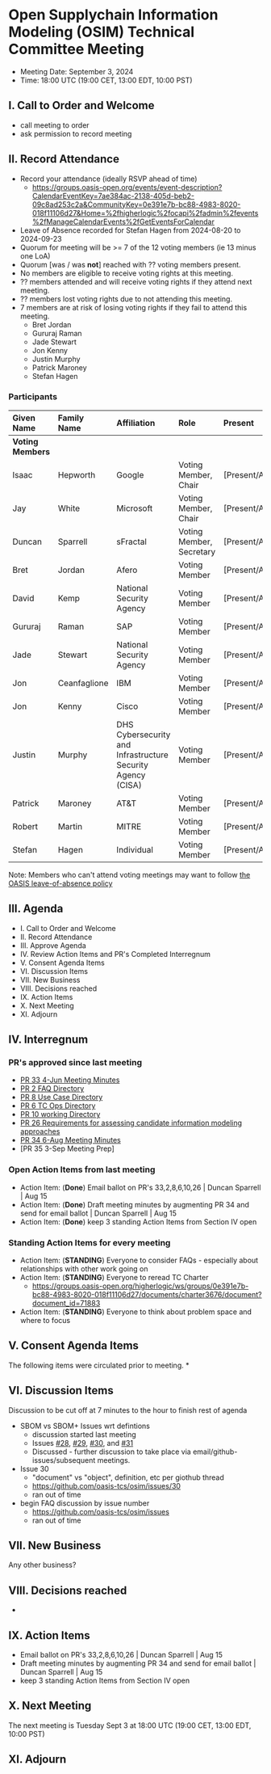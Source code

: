 # Open Supplychain Information Modeling (OSIM) Technical Committee Meeting

- Meeting Date: September 3, 2024
- Time: 18:00 UTC (19:00 CET, 13:00 EDT, 10:00 PST)

## I. Call to Order and Welcome

- call meeting to order
- ask permission to record meeting

## II. Record Attendance

- Record your attendance (ideally RSVP ahead of time)
   * https://groups.oasis-open.org/events/event-description?CalendarEventKey=7ae384ac-2138-405d-beb2-09c8ad253c2a&CommunityKey=0e391e7b-bc88-4983-8020-018f11106d27&Home=%2fhigherlogic%2focapi%2fadmin%2fevents%2fManageCalendarEvents%2fGetEventsForCalendar
- Leave of Absence recorded for Stefan Hagen from 2024-08-20 to 2024-09-23
- Quorum for meeting will be >= 7 of the 12 voting members (ie 13 minus one LoA)
- Quorum [was / was **not**] reached with ?? voting members present.
- No members are eligible to receive voting rights at this meeting.
- ?? members attended and will receive voting rights if they attend next meeting.
- ?? members lost voting rights due to not attending this meeting.
- 7 members are at risk of losing voting rights if they fail to attend this meeting.
   * Bret Jordan
   * Gururaj Raman
   * Jade Stewart
   * Jon Kenny
   * Justin Murphy
   * Patrick Maroney
   * Stefan Hagen

### Participants

| Given Name | Family Name | Affiliation | Role | Present |
|:-----------|:------------|:------------------------------------------------------------|:----------------------------|:---------|
| **Voting Members** | | | |
| Isaac | Hepworth | Google | Voting Member, Chair | [Present/Absent] |
| Jay | White | Microsoft | Voting Member, Chair | [Present/Absent] |
| Duncan | Sparrell | sFractal | Voting Member, Secretary | [Present/Absent] |
| Bret | Jordan | Afero | Voting Member | [Present/Absent] |
| David | Kemp | National Security Agency | Voting Member | [Present/Absent] |
| Gururaj | Raman | SAP | Voting Member | [Present/Absent] |
| Jade | Stewart | National Security Agency | Voting Member | [Present/Absent] |
| Jon | Ceanfaglione | IBM | Voting Member | [Present/Absent] |
| Jon | Kenny | Cisco | Voting Member | [Present/Absent] |
| Justin | Murphy | DHS Cybersecurity and Infrastructure Security Agency (CISA) | Voting Member | [Present/Absent] |
| Patrick | Maroney | AT&T | Voting Member | [Present/Absent] |
| Robert | Martin | MITRE | Voting Member | [Present/Absent] |
| Stefan | Hagen | Individual | Voting Member | [Present/Absent] |

Note: Members who can't attend voting meetings may want to follow [the OASIS leave-of-absence policy](https://www.oasis-open.org/policies-guidelines/tc-process-2017-05-26/#leavesAbsence)

## III. Agenda

- I. Call to Order and Welcome
- II. Record Attendance
- III. Approve Agenda
- IV. Review Action Items and PR's Completed Interregnum
- V. Consent Agenda Items
- VI. Discussion Items
- VII. New Business
- VIII. Decisions reached
- IX. Action Items
- X. Next Meeting
- XI. Adjourn

## IV. Interregnum
### PR's approved since last meeting

- [PR 33 4-Jun Meeting Minutes](https://github.com/oasis-tcs/osim/pull/33)
- [PR 2 FAQ Directory](https://github.com/oasis-tcs/osim/pull/2)
- [PR 8 Use Case Directory](https://github.com/oasis-tcs/osim/pull/8)
- [PR 6 TC Ops Directory](https://github.com/oasis-tcs/osim/pull/6)
- [PR 10 working Directory](https://github.com/oasis-tcs/osim/pull/10)
- [PR 26 Requirements for assessing candidate information modeling approaches](https://github.com/oasis-tcs/osim/pull/26)
- [PR 34 6-Aug Meeting Minutes](https://github.com/oasis-tcs/osim/pull/34)
- [PR 35 3-Sep Meeting Prep]

### Open Action Items from last meeting
* Action Item: (**Done**) Email ballot on PR's 33,2,8,6,10,26 | Duncan Sparrell | Aug 15
* Action Item: (**Done**) Draft meeting minutes by augmenting PR 34 and send for email ballot  | Duncan Sparrell | Aug 15
* Action Item: (**Done**) keep 3 standing Action Items from Section IV open


### Standing Action Items for every meeting
* Action Item: (**STANDING**) Everyone to consider FAQs - especially about relationships with other work going on
* Action Item: (**STANDING**) Everyone to reread TC Charter
   * https://groups.oasis-open.org/higherlogic/ws/groups/0e391e7b-bc88-4983-8020-018f11106d27/documents/charter3676/document?document_id=71883
* Action Item: (**STANDING**) Everyone to think about problem space and where to focus

## V. Consent Agenda Items
The following items were circulated prior to meeting. 
* 

## VI. Discussion Items
Discussion to be cut off at 7 minutes to the hour to finish rest of agenda

* SBOM vs SBOM+ Issues wrt defintions
   - discussion started last meeting
   - Issues [#28](https://github.com/oasis-tcs/osim/issues/28), [#29](https://github.com/oasis-tcs/osim/issues/29), [#30](https://github.com/oasis-tcs/osim/issues/30), and [#31](https://github.com/oasis-tcs/osim/issues/31)
   - Discussed - further discussion to take place via email/github-issues/subsequent meetings.
* Issue 30 
   - "document" vs "object", definition, etc per giothub thread 
   - https://github.com/oasis-tcs/osim/issues/30
   - ran out of time
* begin FAQ discussion by issue number
   - https://github.com/oasis-tcs/osim/issues
   - ran out of time

## VII. New Business
Any other business?

## VIII. Decisions reached

*

## IX. Action Items

- Email ballot on PR's 33,2,8,6,10,26 | Duncan Sparrell | Aug 15
- Draft meeting minutes by augmenting PR 34 and send for email ballot  | Duncan Sparrell | Aug 15
- keep 3 standing Action Items from Section IV open

## X. Next Meeting
The next meeting is Tuesday Sept 3 at 18:00 UTC (19:00 CET, 13:00 EDT, 10:00 PST)

## XI. Adjourn

